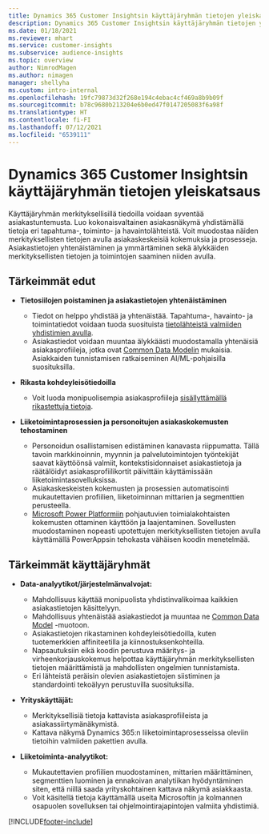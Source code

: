 ```yaml
---
title: Dynamics 365 Customer Insightsin käyttäjäryhmän tietojen yleiskatsaus
description: Dynamics 365 Customer Insightsin käyttäjäryhmän tietojen yleiskatsaus.
ms.date: 01/18/2021
ms.reviewer: mhart
ms.service: customer-insights
ms.subservice: audience-insights
ms.topic: overview
author: NimrodMagen
ms.author: nimagen
manager: shellyha
ms.custom: intro-internal
ms.openlocfilehash: 19fc79873d32f268e194c4ebac4cf469a8b9b09f
ms.sourcegitcommit: b78c9680b213204e6b0ed47f0147205083f6a98f
ms.translationtype: HT
ms.contentlocale: fi-FI
ms.lasthandoff: 07/12/2021
ms.locfileid: "6539111"
---
```

# <a name="audience-insights-for-dynamics-365-customer-insights-overview"></a>Dynamics 365 Customer Insightsin käyttäjäryhmän tietojen yleiskatsaus

Käyttäjäryhmän merkityksellisillä tiedoilla voidaan syventää asiakastuntemusta. Luo kokonaisvaltainen asiakasnäkymä yhdistämällä tietoja eri tapahtuma-, toiminto- ja havaintolähteistä. Voit muodostaa näiden merkityksellisten tietojen avulla asiakaskeskeisiä kokemuksia ja prosesseja. Asiakastietojen yhtenäistäminen ja ymmärtäminen sekä älykkäiden merkityksellisten tietojen ja toimintojen saaminen niiden avulla.

## <a name="main-benefits"></a>Tärkeimmät edut 

- **Tietosiilojen poistaminen ja asiakastietojen yhtenäistäminen**

  - Tiedot on helppo yhdistää ja yhtenäistää. Tapahtuma-, havainto- ja toimintatiedot voidaan tuoda suosituista [tietolähteistä valmiiden yhdistimien avulla](data-sources.md).
  - Asiakastiedot voidaan muuntaa älykkäästi muodostamalla yhtenäisiä asiakasprofiileja, jotka ovat [Common Data Modelin](/common-data-model/) mukaisia. Asiakkaiden tunnistamisen ratkaiseminen AI/ML-pohjaisilla suosituksilla.

- **Rikasta kohdeyleisötiedoilla**

  - Voit luoda monipuolisempia asiakasprofiileja [sisällyttämällä rikastettuja tietoja](enrichment-hub.md).  

- **Liiketoimintaprosessien ja personoitujen asiakaskokemusten tehostaminen**

  - Personoidun osallistamisen edistäminen kanavasta riippumatta. Tällä tavoin markkinoinnin, myynnin ja palvelutoimintojen työntekijät saavat käyttöönsä valmiit, kontekstisidonnaiset asiakastietoja ja räätälöidyt asiakasprofiilikortit päivittäin käyttämissään liiketoimintasovelluksissa.
  - Asiakaskeskeisten kokemusten ja prosessien automatisointi mukautettavien profiilien, liiketoiminnan mittarien ja segmenttien perusteella.
  - [Microsoft Power Platformiin](https://powerplatform.microsoft.com/) pohjautuvien toimialakohtaisten kokemusten ottaminen käyttöön ja laajentaminen. Sovellusten muodostaminen nopeasti upotettujen merkityksellisten tietojen avulla käyttämällä PowerAppsin tehokasta vähäisen koodin menetelmää.  

## <a name="key-audiences"></a>Tärkeimmät käyttäjäryhmät

- **Data-analyytikot/järjestelmänvalvojat:**

  - Mahdollisuus käyttää monipuolista yhdistinvalikoimaa kaikkien asiakastietojen käsittelyyn.
  - Mahdollisuus yhtenäistää asiakastiedot ja muuntaa ne [Common Data Model](/common-data-model/) -muotoon.
  - Asiakastietojen rikastaminen kohdeyleisötiedoilla, kuten tuotemerkkien affiniteetilla ja kiinnostuksenkohteilla.
  - Napsautuksiin eikä koodin perustuva määritys- ja virheenkorjauskokemus helpottaa käyttäjäryhmän merkityksellisten tietojen määrittämistä ja mahdollisten ongelmien tunnistamista.
  - Eri lähteistä peräisin olevien asiakastietojen siistiminen ja standardointi tekoälyyn perustuvilla suosituksilla.  

- **Yrityskäyttäjät:**

  - Merkityksellisiä tietoja kattavista asiakasprofiileista ja asiakassiirtymänäkymistä.
  - Kattava näkymä Dynamics 365:n liiketoimintaprosesseissa oleviin tietoihin valmiiden pakettien avulla.

- **Liiketoiminta-analyytikot:**

  - Mukautettavien profiilien muodostaminen, mittarien määrittäminen, segmenttien luominen ja ennakoivan analytiikan hyödyntäminen siten, että niillä saada yrityskohtainen kattava näkymä asiakkaasta.  
  - Voit käsitellä tietoja käyttämällä useita Microsoftin ja kolmannen osapuolen sovelluksen tai ohjelmointirajapintojen valmiita yhdistimiä.


[!INCLUDE[footer-include](../includes/footer-banner.md)]